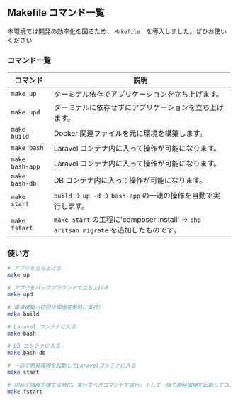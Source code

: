 ## Makefile コマンド一覧

本環境では開発の効率化を図るため、 `Makefile`　を導入しました。ぜひお使いください

### コマンド一覧

| コマンド              | 説明                                                                 |
|-----------------------|----------------------------------------------------------------------|
| `make up`             | ターミナル依存でアプリケーションを立ち上げます。                  |
| `make upd`            | ターミナルに依存せずにアプリケーションを立ち上げます。            |
| `make build`          | Docker 関連ファイルを元に環境を構築します。                        |
| `make bash`           | Laravel コンテナ内に入って操作が可能になります。                   |
| `make bash-app`       | Laravel コンテナ内に入って操作が可能になります。                   |
| `make bash-db`        | DB コンテナ内に入って操作が可能になります。                         |
| `make start`          | `build` → `up -d` → `bash-app` の一連の操作を自動で実行します。    |
| `make fstart`          | `make start` の工程に'composer install' → `php aritsan migrate` を追加したものです。    |

### 使い方

```bash
# アプリを立ち上げる
make up

# アプリをバックグラウンドで立ち上げる
make upd

# 環境構築（初回や環境変更時に実行）
make build

# Laravel コンテナに入る
make bash

# DB コンテナに入る
make bash-db

# 一括で開発環境を起動してLaravelコンテナに入る
make start

# 初めて環境を建てる時に、実行すべきコマンドを実行。そして一括で開発環境を起動してコンテナに入る
make fstart
